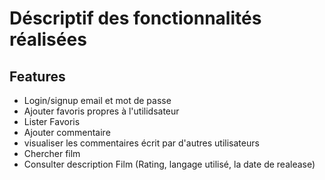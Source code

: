 # Déscriptif des fonctionnalités réalisées

## Features

- Login/signup email et mot de passe
- Ajouter favoris propres à l'utilidsateur
- Lister Favoris
- Ajouter commentaire
- visualiser les commentaires écrit par d'autres utilisateurs
- Chercher film
- Consulter description Film (Rating, langage utilisé, la date de realease)


